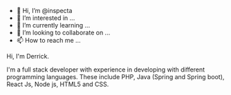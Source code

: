 - 👋 Hi, I’m @inspecta
- 👀 I’m interested in ...
- 🌱 I’m currently learning ...
- 💞️ I’m looking to collaborate on ...
- 📫 How to reach me ...

<!---
inspecta/inspecta is a ✨ special ✨ repository because its `README.md` (this file) appears on your GitHub profile.
You can click the Preview link to take a look at your changes.
--->

Hi, I'm Derrick.

I'm a full stack developer with experience in developing with different programming languages.
These include PHP, Java (Spring and Spring boot), React Js, Node js, HTML5 and CSS.
